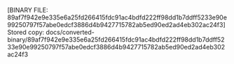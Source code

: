 [BINARY FILE: 89af7f942e9e335e6a25fd266415fdc91ac4bdfd222ff98dd1b7ddff5233e90e99250797f57abe0edcf3886d4b9427715782ab5ed90ed2ad4eb302ac24f3]
Stored copy: docs/converted-binary/89af7f942e9e335e6a25fd266415fdc91ac4bdfd222ff98dd1b7ddff5233e90e99250797f57abe0edcf3886d4b9427715782ab5ed90ed2ad4eb302ac24f3
